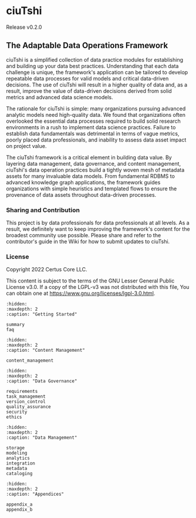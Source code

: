 # ciuTshi

Release v0.2.0

## The Adaptable Data Operations Framework

ciuTshi is a simplified collection of data practice modules for establishing and building up your data best practices. Understanding that each data challenge is unique, the framework's application can be tailored to develop repeatable data processes for valid models and critical data-driven decisions. The use of ciuTshi will result in a higher quality of data and, as a result, improve the value of data-driven decisions derived from solid metrics and advanced data science models.

The rationale for ciuTshi is simple: many organizations pursuing advanced analytic models need high-quality data. We found that organizations often overlooked the essential data processes required to build solid research environments in a rush to implement data science practices. Failure to establish data fundamentals was detrimental in terms of vague metrics, poorly placed data professionals, and inability to assess data asset impact on project value.

The ciuTshi framework is a critical element in building data value. By layering data management, data governance, and content management, ciuTshi's data operation practices build a tightly woven mesh of metadata assets for many invaluable data models. From fundamental RDBMS to advanced knowledge graph applications, the framework guides organizations with simple heuristics and templated flows to ensure the provenance of data assets throughout data-driven processes.

### Sharing and Contribution

This project is by data professionals for data professionals at all levels. As a result, we definitely want to keep improving the framework's content for the broadest community use possible. Please share and refer to the contributor's guide in the Wiki for how to submit updates to ciuTshi.

### License

Copyright 2022 Certus Core LLC.

This content is subject to the terms of the GNU Lesser General Public License v3.0. If a copy of the LGPL-v3 was not distributed with this file, You can obtain one at https://www.gnu.org/licenses/lgpl-3.0.html.

```{toctree}
:hidden:
:maxdepth: 2
:caption: "Getting Started"

summary
faq
```

```{toctree}
:hidden:
:maxdepth: 2
:caption: "Content Management"

content_management
```

```{toctree}
:hidden:
:maxdepth: 2
:caption: "Data Governance"

requirements
task_management
version_control
quality_assurance
security
ethics
```

```{toctree}
:hidden:
:maxdepth: 2
:caption: "Data Management"

storage
modeling
analytics
integration
metadata
cataloging
```

```{toctree}
:hidden:
:maxdepth: 2
:caption: "Appendices"

appendix_a
appendix_b
```
